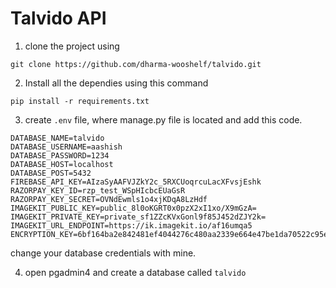 # Talvido API


1. clone the project using 
```console
git clone https://github.com/dharma-wooshelf/talvido.git
```

2. Install all the dependies using this command
```console
pip install -r requirements.txt
```

3. create ```.env``` file, where manage.py file is located and add this code.
```
DATABASE_NAME=talvido
DATABASE_USERNAME=aashish
DATABASE_PASSWORD=1234
DATABASE_HOST=localhost
DATABASE_POST=5432
FIREBASE_API_KEY=AIzaSyAAFVJZkY2c_5RXCUoqrcuLacXFvsjEshk
RAZORPAY_KEY_ID=rzp_test_WSpHIcbcEUaGsR
RAZORPAY_KEY_SECRET=OVNdEwmls1o4xjKDqA8LzHdf
IMAGEKIT_PUBLIC_KEY=public_8l0oKGRT0x0pzX2xI1xo/X9mGzA=
IMAGEKIT_PRIVATE_KEY=private_sf1ZZcKVxGonl9f85J452dZJY2k=
IMAGEKIT_URL_ENDPOINT=https://ik.imagekit.io/af16umqa5
ENCRYPTION_KEY=6bf164ba2e842481ef4044276c480aa2339e664e47be1da70522c95e25eedbd3
```
change your database credentials with mine.

4. open pgadmin4 and create a database called ```talvido```
